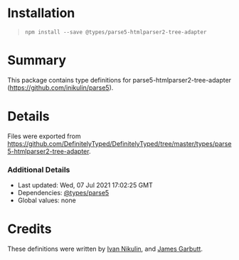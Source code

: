 # Installation
> `npm install --save @types/parse5-htmlparser2-tree-adapter`

# Summary
This package contains type definitions for parse5-htmlparser2-tree-adapter (https://github.com/inikulin/parse5).

# Details
Files were exported from https://github.com/DefinitelyTyped/DefinitelyTyped/tree/master/types/parse5-htmlparser2-tree-adapter.

### Additional Details
 * Last updated: Wed, 07 Jul 2021 17:02:25 GMT
 * Dependencies: [@types/parse5](https://npmjs.com/package/@types/parse5)
 * Global values: none

# Credits
These definitions were written by [Ivan Nikulin](https://github.com/inikulin), and [James Garbutt](https://github.com/43081j).

